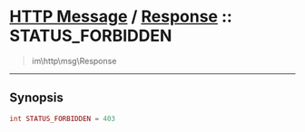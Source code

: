 # [HTTP Message](http.md) / [Response](http-Response.md) :: STATUS_FORBIDDEN
 > im\http\msg\Response
____

## Synopsis
```php
int STATUS_FORBIDDEN = 403
```
